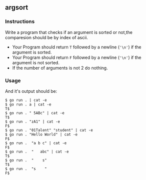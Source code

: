 ## argsort

### Instructions

Write a program that checks if an argument is sorted or not,the comparesion should be by index of ascii.

- Your Program should return `T` followed by a newline (`'\n'`) if the argument is sorted.
- Your Program should return `F` followed by a newline (`'\n'`) if the argument is not sorted.
- If the number of arguments is not 2 do nothing.

### Usage

And it's output should be:

```console
$ go run . | cat -e
$ go run . a | cat -e
T$
$ go run . " 5ABc" | cat -e
T$
$ go run . "zA1" | cat -e
F$
$ go run . "01Talent" "student" | cat -e
$ go run . "Hello World" | cat -e
F$
$ go run .  "a b c" | cat -e
F$
$ go run .  "   abc" | cat -e
T$
$ go run .  "    s"
T$
$ go run .  "s    "
F$
```
